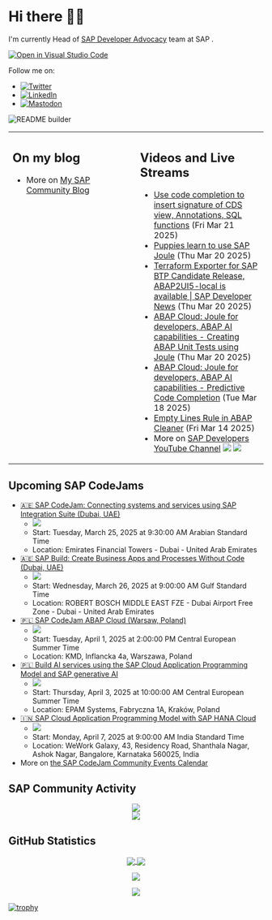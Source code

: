 
# Hi there 👋🏼

I'm currently Head of [SAP Developer Advocacy](https://developers.sap.com/developer-advocates.html) team at SAP .

[![Open in Visual Studio Code](https://img.shields.io/badge/Made%20for-VSCode-1f425f.svg)](https://github.dev/jung-thomas/jung-thomas)

Follow me on:
- <a href="https://twitter.com/thomas_jung"><img alt="Twitter" src="https://img.shields.io/badge/thomas_jung-%231DA1F2.svg?style=for-the-badge&logo=Twitter&logoColor=white"/></a>
- <a href="https://www.linkedin.com/in/thomasjungsap/"><img alt="LinkedIn" src="https://img.shields.io/badge/linkedin-%230077B5.svg?style=for-the-badge&logo=linkedin&logoColor=white"/></a>
- <a rel="me" href="https://mastodon.cloud/@thomas_jung"><img alt="Mastodon" src="https://img.shields.io/mastodon/follow/109262551990174478?domain=https%3A%2F%2Fmastodon.cloud%2F&style=social"/></a>

![README builder](https://github.com/jung-thomas/jung-thomas/workflows/README%20builder/badge.svg)

<table><tr><td valign="top" width="50%">
 
## On my blog
- More on [My SAP Community Blog](https://community.sap.com/t5/user/viewprofilepage/user-id/139)
</td>
  
<td valign="top" width="50%">
  
## Videos and Live Streams
- [Use code completion to insert signature of CDS view, Annotations, SQL functions](https://www.youtube.com/watch?v=jS3WtOjbrJw) (Fri Mar 21 2025)
- [Puppies learn to use SAP Joule](https://www.youtube.com/watch?v=xbxseFznO7E) (Thu Mar 20 2025)
- [Terraform Exporter for SAP BTP Candidate Release, ABAP2UI5-local is available | SAP Developer News](https://www.youtube.com/watch?v=vKrpkDe2mkU) (Thu Mar 20 2025)
- [ABAP Cloud: Joule for developers, ABAP AI capabilities - Creating ABAP Unit Tests using Joule](https://www.youtube.com/watch?v=KQh036sLdbQ) (Thu Mar 20 2025)
- [ABAP Cloud: Joule for developers, ABAP AI capabilities - Predictive Code Completion](https://www.youtube.com/watch?v=pCZye3cYYME) (Tue Mar 18 2025)
- [Empty Lines Rule in ABAP Cleaner](https://www.youtube.com/watch?v=4d14vFiTJ08) (Fri Mar 14 2025)
- More on [SAP Developers YouTube Channel](https://www.youtube.com/channel/UCNfmelKDrvRmjYwSi9yvrMg) ![](https://img.shields.io/youtube/channel/views/UCNfmelKDrvRmjYwSi9yvrMg) ![](https://img.shields.io/youtube/channel/subscribers/UCNfmelKDrvRmjYwSi9yvrMg)
</td></tr></table>

## Upcoming SAP CodeJams
- [🇦🇪 SAP CodeJam: Connecting systems and services using SAP Integration Suite (Dubai, UAE)](https://community.sap.com/t5/sap-codejam/sap-codejam-connecting-systems-and-services-using-sap-integration-suite/ev-p/14007747)
  - <img src="https://community.sap.com/t5/image/serverpage/image-id/45559i09C35E9742FB0F67/image-size/thumb?v=v2&px=150" />
  - Start: Tuesday, March 25, 2025 at 9:30:00 AM Arabian Standard Time
  - Location: Emirates Financial Towers - Dubai - United Arab Emirates
- [🇦🇪 SAP Build: Create Business Apps and Processes Without Code (Dubai, UAE)](https://community.sap.com/t5/sap-codejam/sap-build-create-business-apps-and-processes-without-code-dubai-uae/ev-p/14014842)
  - <img src="https://community.sap.com/t5/image/serverpage/image-id/225146iF3766521984C9571/image-size/thumb?v=v2&px=150" />
  - Start: Wednesday, March 26, 2025 at 9:00:00 AM Gulf Standard Time
  - Location: ROBERT BOSCH MIDDLE EAST FZE - Dubai Airport Free Zone - Dubai - United Arab Emirates
- [🇵🇱 SAP CodeJam ABAP Cloud (Warsaw, Poland)](https://community.sap.com/t5/sap-codejam/sap-codejam-abap-cloud-warsaw-poland/ev-p/14033671)
  - <img src="https://community.sap.com/t5/image/serverpage/image-id/232968i718C95C29BAA8084/image-size/thumb?v=v2&px=150" />
  - Start: Tuesday, April 1, 2025 at 2:00:00 PM Central European Summer Time
  - Location: KMD, Inflancka 4a, Warszawa, Poland
- [🇵🇱 Build AI services using the SAP Cloud Application Programming Model and SAP generative AI](https://community.sap.com/t5/sap-codejam/build-ai-services-using-the-sap-cloud-application-programming-model-and-sap/ev-p/14040982)
  - <img src="https://community.sap.com/t5/image/serverpage/image-id/235895i46FABE51B48AA031/image-size/thumb?v=v2&px=150" />
  - Start: Thursday, April 3, 2025 at 10:00:00 AM Central European Summer Time
  - Location: EPAM Systems, Fabryczna 1A, Kraków, Poland
- [🇮🇳 SAP Cloud Application Programming Model with SAP HANA Cloud](https://community.sap.com/t5/sap-codejam/sap-cloud-application-programming-model-with-sap-hana-cloud/ev-p/14048044)
  - <img src="https://community.sap.com/t5/image/serverpage/image-id/238895iC35385427CF2C9D2/image-size/thumb?v=v2&px=150" />
  - Start: Monday, April 7, 2025 at 9:00:00 AM India Standard Time
  - Location: WeWork Galaxy, 43, Residency Road, Shanthala Nagar, Ashok Nagar, Bangalore, Karnataka 560025, India
- More on [the SAP CodeJam Community Events Calendar](https://groups.community.sap.com/t5/sap-codejam/eb-p/codejam-events)

## SAP Community Activity
<p align = "center">
<a href="https://community.sap.com/t5/user/viewprofilepage/user-id/139">
  <img align="center" src="https://devrel-tools-prod-scn-badges-srv.cfapps.eu10.hana.ondemand.com/activity/139" />
</a>
</br>
<a href="https://community.sap.com/t5/user/viewprofilepage/user-id/139">
  <img align="center" src="https://devrel-tools-prod-scn-badges-srv.cfapps.eu10.hana.ondemand.com/showcaseBadges/139/1570/674/384/900/390" />
</a>
</p>

## GitHub Statistics
<p align = "center">
<a href="https://github.com/anuraghazra/github-readme-stats">
  <img align="center" src="https://github-readme-stats.vercel.app/api?username=jung-thomas&count_private=true&show_icons=true&theme=dark&line_height=27" />
</a>
<a href="https://github.com/anuraghazra/github-readme-stats">
  <img align="center" src="https://github-readme-stats.vercel.app/api/top-langs/?username=jung-thomas&show_icons=true&theme=dark" />
</a>
</p>

<p align = "center">
 <img  src="https://github-readme-streak-stats.herokuapp.com/?user=jung-thomas&show_icons=true&locale=en&layout=compact&theme=dark&line_height=0" />
</p> 

<p align = "center">
 <img src="https://activity-graph.herokuapp.com/graph?username=jung-thomas&theme=redical">
</p> 

[![trophy](https://github-profile-trophy.vercel.app/?username=jung-thomas&theme=onedark)](https://github.com/ryo-ma/github-profile-trophy)


